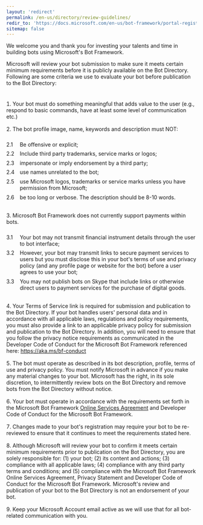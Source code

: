 ```yaml
---
layout: 'redirect'
permalink: /en-us/directory/review-guidelines/
redir_to: 'https://docs.microsoft.com/en-us/bot-framework/portal-register-bot'
sitemap: false
---
```


<style>
      ol.list-counter {
        padding:1ex 0;
        counter-reset: category;
        list-style-position: inside;
      }
      ol.list-counter > li {
        margin-top: 1rem;
        margin-bottom: 1rem;
        counter-increment: category;
      }
      
      ol.list-counter ol {
        padding:1ex 0;
        list-style-type: decimal;
        list-style-position: inside;
        margin-left: 2em;
        margin-bottom: 1em;        
      }
      ol.list-counter ol li {
        position: relative;        
        display: block;
        counter-increment: item;
        padding-left: 1ex;
        padding-bottom: 1ex;
      }
      
      ol.list-counter ol li:firt-child {
        position: relative;        
        display: block;
        counter-reset: item;
      }
      
      ol.list-counter  ol  li:before {
        position: absolute;        
        content: counter(category)'.'counter(item);
        left: -2em;
        text-align: right;        
      }

    </style>

We welcome you and thank you for investing your talents and time in building bots using Microsoft's Bot Framework.

Microsoft will review your bot submission to make sure it meets certain minimum requirements before it is publicly available on the Bot Directory. Following are some criteria we use to evaluate your bot before publication to the Bot Directory:

<section>
    <ol class="list-counter">
<li>Your bot must do something meaningful that adds value to the user (e.g., respond to basic commands, have at least some level of communication etc.)</li>

<li>The bot profile image, name, keywords and description must NOT:</li>
<ol>
<li>Be offensive or explicit;</li>
<li>Include third party trademarks, service marks or logos;</li>
<li>impersonate or imply endorsement by a third party;</li>
<li>use names unrelated to the bot;</li>
<li>use Microsoft logos, trademarks or service marks unless you have permission from Microsoft;</li>
<li>be too long or verbose. The description should be 8-10 words.</li>
</ol>
<li>Microsoft Bot Framework does not currently support payments within bots. </li>
<ol>
<li>Your bot may not transmit financial instrument details through the user to bot interface; </li>
<li>However, your bot may transmit links to secure payment services to users but you must disclose this in your bot's terms of use and privacy policy (and any profile page or website for the bot) before a user agrees to use your bot;</li>
<li>You may not publish bots on Skype that include links or otherwise direct users to payment services for the purchase of digital goods.</li>
</ol>

<li>Your Terms of Service link is required for submission and publication to the Bot Directory. If your bot handles users' personal data and in accordance with all applicable laws, regulations and policy requirements, you must also provide a link to an applicable privacy policy for submission and publication to the Bot Directory. In addition, you will need to ensure that you follow the privacy notice requirements as communicated in the Developer Code of Conduct for the Microsoft Bot Framework referenced here: <a href="https://aka.ms/bf-conduct" class="uri">https://aka.ms/bf-conduct</a></li>
<li>The bot must operate as described in its bot description, profile, terms of use and privacy policy. You must notify Microsoft in advance if you make any material changes to your bot. Microsoft has the right, in its sole discretion, to intermittently review bots on the Bot Directory and remove bots from the Bot Directory without notice.</li>
<li>Your bot must operate in accordance with the requirements set forth in the Microsoft Bot Framework <a href="http://aka.ms/bf-terms">Online Services Agreement</a> and Developer Code of Conduct for the Microsoft Bot Framework.</li>
<li>Changes made to your bot's registration may require your bot to be re-reviewed to ensure that it continues to meet the requirements stated here.</li>
<li>Although Microsoft will review your bot to confirm it meets certain minimum requirements prior to publication on the Bot Directory, you are solely responsible for: (1) your bot; (2) its content and actions; (3) compliance with all applicable laws; (4) compliance with any third party terms and conditions; and (5) compliance with the Microsoft Bot Framework Online Services Agreement, Privacy Statement and Developer Code of Conduct for the Microsoft Bot Framework. Microsoft's review and publication of your bot to the Bot Directory is not an endorsement of your bot.</li>
<li>Keep your Microsoft Account email active as we will use that for all bot-related communication with you.</li>
    </ol>
  </section> 